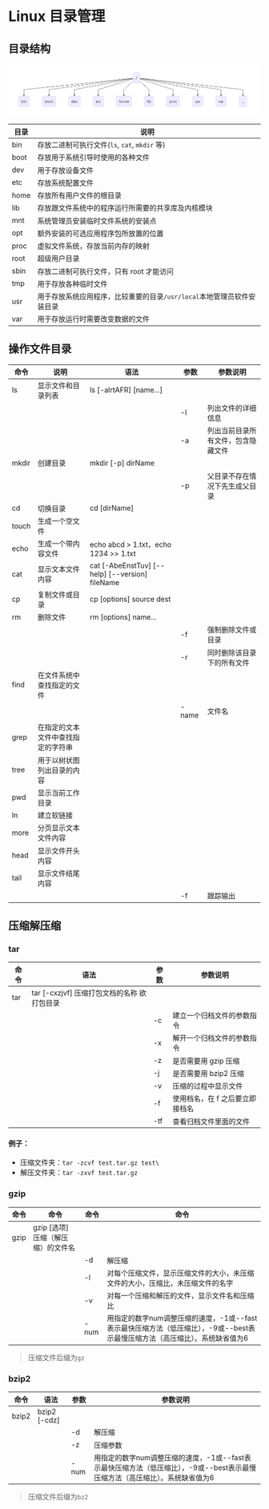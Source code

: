 #  Linux 目录管理

## 目录结构
![目录结构](/linux/目录结构.png "目录结构")

| 目录   | 说明                                         |
|------|--------------------------------------------|
| bin	 | 存放二进制可执行文件(`ls`, `cat`, `mkdir` 等)      |
| boot | 存放用于系统引导时使用的各种文件                           |
| dev  | 用于存放设备文件                                   |
| etc  | 存放系统配置文件                                   |
| home | 存放所有用户文件的根目录                               |
| lib  | 存放跟文件系统中的程序运行所需要的共享库及内核模块                  |
| mnt  | 系统管理员安装临时文件系统的安装点                          |
| opt  | 额外安装的可选应用程序包所放置的位置                         |
| proc | 虚拟文件系统，存放当前内存的映射|
| root | 超级用户目录 |
| sbin | 存放二进制可执行文件，只有 root 才能访问 |
| tmp  | 用于存放各种临时文件|
| usr  | 用于存放系统应用程序，比较重要的目录`/usr/local`本地管理员软件安装目录 |
| var  | 用于存放运行时需要改变数据的文件 |

## 操作文件目录

| 命令   | 说明     | 语法                              | 参数  | 参数说明              |
|-------|-----------|---------------------------------|-----|-------------------|
| ls    | 显示文件和目录列表 | ls [-alrtAFR] [name...] |     |                   |
|       |           |                                 | -l | 列出文件的详细信息         |
|       |           |                                 | -a | 列出当前目录所有文件，包含隐藏文件 |
| mkdir | 创建目录              | mkdir [-p] dirName                                      |        |                 |
|       |                   |                                                            | -p    | 父目录不存在情况下先生成父目录 |
| cd    | 切换目录              | cd [dirName]                                             |        |                 |
| touch | 生成一个空文件           |                                                            |        |                 |
| echo  | 生成一个带内容文件         | echo abcd > 1.txt，echo 1234 >> 1.txt                     |        |                 |
| cat   | 	显示文本文件内容         | cat [-AbeEnstTuv] [--help] [--version] fileName |        |                 |
| cp    | 复制文件或目录           | cp [options] source dest                                 |        |                 |
| rm    | 删除文件              | rm [options] name...                                  |        |                 |
|       |                   |                                                            | -f    | 强制删除文件或目录       |
|       |                   |                                                            | -r    | 同时删除该目录下的所有文件   |
| find  | 	在文件系统中查找指定的文件    |                                                            |        |                 |
|       |                   |                                                            | -name | 文件名             |
| grep  | 在指定的文本文件中查找指定的字符串 |                                                            |        |                 |
| tree  | 用于以树状图列出目录的内容     |                                                            |        |                 |
| pwd   | 显示当前工作目录          |                                                            |        |                 |
| ln    | 建立软链接             |                                                            |        |                 |
| more | 分页显示文本文件内容 |   |     |      |
| head | 显示文件开头内容   |   |     |      |
| tail | 显示文件结尾内容   |   |     |      |
|      |            |   | -f | 跟踪输出 |

## 压缩解压缩

### tar

| 命令  | 语法                               | 参数   | 参数说明              |
|-----|----------------------------------|------|-------------------|
| tar | tar [-cxzjvf] 压缩打包文档的名称 欲打包目录 |      |                   |
|     |                                  | -c  | 建立一个归档文件的参数指令     |
|     |                                  | -x  | 解开一个归档文件的参数指令     |
|     |                                  | -z  | 是否需要用 gzip 压缩     |
|     |                                  | -j  | 是否需要用 bzip2 压缩    |
|     |                                  | -v  | 压缩的过程中显示文件        |
|     |                                  | -f  | 使用档名，在 f 之后要立即接档名 |
|     |                                  | -tf | 查看归档文件里面的文件       |

#### 例子：
+ 压缩文件夹：`tar -zcvf test.tar.gz test\`
+ 解压文件夹：`tar -zxvf test.tar.gz`

### gzip

|  命令  |  命令                     |  命令   |  命令                                                                            |
|------|-------------------------|-------|--------------------------------------------------------------------------------|
| gzip | gzip [选项] 压缩（解压缩）的文件名 |       |                                                                                |
|      |                         | -d   | 解压缩                                                                            |
|      |                         | -l   | 对每个压缩文件，显示压缩文件的大小，未压缩文件的大小，压缩比，未压缩文件的名字                                        |
|      |                         | -v   | 对每一个压缩和解压的文件，显示文件名和压缩比                                                         |
|      |                         | -num | 用指定的数字num调整压缩的速度，-1或--fast表示最快压缩方法（低压缩比），-9或--best表示最慢压缩方法（高压缩比）。系统缺省值为6 |

> 压缩文件后缀为`gz`

### bzip2

|  命令   | 语法              | 参数    | 参数说明                                                                           |
|-------|-----------------|-------|--------------------------------------------------------------------------------|
| bzip2 | bzip2 [-cdz] |       |                                                                                |
|       |                 | -d   | 解压缩                                                                            |
|       |                 | -z   | 压缩参数                                                                           |
|       |                 | -num | 用指定的数字num调整压缩的速度，-1或--fast表示最快压缩方法（低压缩比），-9或--best表示最慢压缩方法（高压缩比）。系统缺省值为6 |

> 压缩文件后缀为`bz2`
